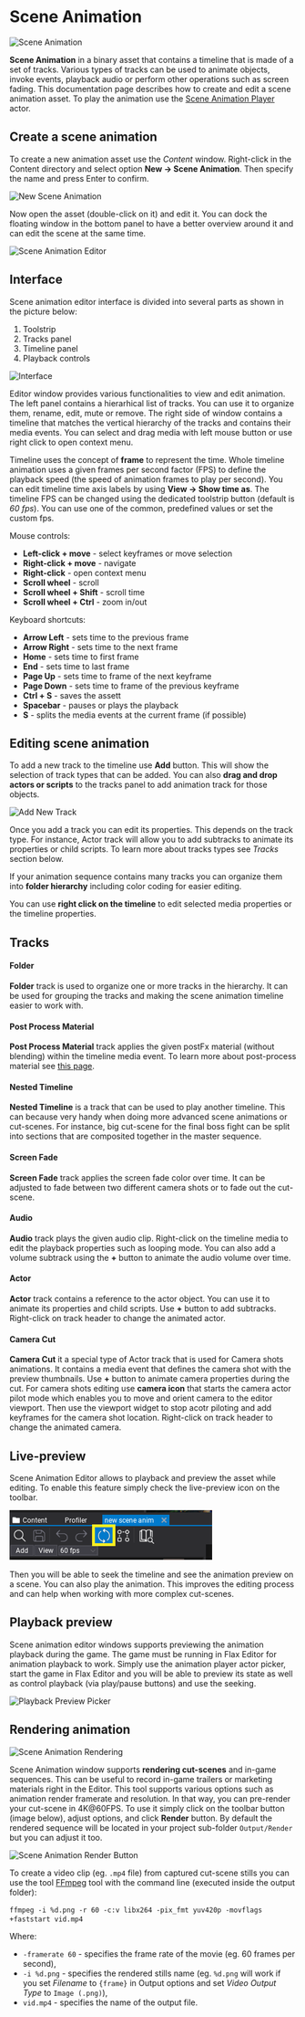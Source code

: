 # Scene Animation

![Scene Animation](media/scene-anims-object-properties.gif)

**Scene Animation** in a binary asset that contains a timeline that is made of a set of tracks. Various types of tracks can be used to animate objects, invoke events, playback audio or perform other operations such as screen fading. This documentation page describes how to create and edit a scene animation asset. To play the animation use the [Scene Animation Player](scene-animation-player.md) actor.

## Create a scene animation

To create a new animation asset use the *Content* window. Right-click in the Content directory and select option **New -> Scene Animation**. Then specify the name and press Enter to confirm.

![New Scene Animation](media/new-scene-animation.png)

Now open the asset (double-click on it) and edit it. You can dock the floating window in the bottom panel to have a better overview around it and can edit the scene at the same time.

![Scene Animation Editor](media/scene-animation-editor.png)

## Interface

Scene animation editor interface is divided into several parts as shown in the picture below:
1. Toolstrip
2. Tracks panel
3. Timeline panel
4. Playback controls

![Interface](media/timeline-interface.png)

Editor window provides various functionalities to view and edit animation. The left panel contains a hierarhical list of tracks. You can use it to organize them, rename, edit, mute or remove. The right side of window contains a timeline that matches the vertical hierarchy of the tracks and contains their media events. You can select and drag media with left mouse button or use right click to open context menu.

Timeline uses the concept of **frame** to represent the time. Whole timeline animation uses a given frames per second factor (FPS) to define the playback speed (the speed of animation frames to play per second). You can edit timeline time axis labels by using **View -> Show time as**. The timeline FPS can be changed using the dedicated toolstrip button (default is *60 fps*). You can use one of the common, predefined values or set the custom fps.

Mouse controls:
* **Left-click + move** - select keyframes or move selection
* **Right-click + move** - navigate
* **Right-click** - open context menu
* **Scroll wheel** - scroll
* **Scroll wheel + Shift** - scroll time
* **Scroll wheel + Ctrl** - zoom in/out

Keyboard shortcuts:
* **Arrow Left** - sets time to the previous frame
* **Arrow Right** - sets time to the next frame
* **Home** - sets time to first frame
* **End** - sets time to last frame
* **Page Up** - sets time to frame of the next keyframe
* **Page Down** - sets time to frame of the previous keyframe
* **Ctrl + S** - saves the assett
* **Spacebar** - pauses or plays the playback
* **S** - splits the media events at the current frame (if possible)

## Editing scene animation

To add a new track to the timeline use **Add** button. This will show the selection of track types that can be added. You can also **drag and drop actors or scripts** to the tracks panel to add animation track for those objects.

![Add New Track](media/add-track.png)

Once you add a track you can edit its properties. This depends on the track type. For instance, Actor track will allow you to add subtracks to animate its properties or child scripts. To learn more about tracks types see *Tracks* section below.

If your animation sequence contains many tracks you can organize them into **folder hierarchy** including color coding for easier editing.

You can use **right click on the timeline** to edit selected media properties or the timeline properties.

## Tracks

#### Folder

**Folder** track is used to organize one or more tracks in the hierarchy. It can be used for grouping the tracks and making the scene animation timeline easier to work with.

#### Post Process Material

**Post Process Material** track applies the given postFx material (without blending) within the timeline media event. To learn more about post-process material see [this page](../../graphics/post-effects/post-fx-materials.md).

#### Nested Timeline

**Nested Timeline** is a track that can be used to play another timeline. This can because very handy when doing more advanced scene animations or cut-scenes. For instance, big cut-scene for the final boss fight can be split into sections that are composited together in the master sequence.

#### Screen Fade

**Screen Fade** track applies the screen fade color over time. It can be adjusted to fade between two different camera shots or to fade out the cut-scene.

#### Audio

**Audio** track plays the given audio clip. Right-click on the timeline media to edit the playback properties such as looping mode. You can also add a volume subtrack using the **+** button to animate the audio volume over time.

#### Actor

**Actor** track contains a reference to the actor object. You can use it to animate its properties and child scripts. Use **+** button to add subtracks. Right-click on track header to change the animated actor.

#### Camera Cut

**Camera Cut** it a special type of Actor track that is used for Camera shots animations. It contains a media event that defines the camera shot with the preview thumbnails. Use **+** button to animate camera properties during the cut. For camera shots editing use **camera icon** that starts the camera actor pilot mode which enables you to move and orient camera to the editor viewport. Then use the viewport widget to stop acotr piloting and add keyframes for the camera shot location. Right-click on track header to change the animated camera.

## Live-preview

Scene Animation Editor allows to playback and preview the asset while editing. To enable this feature simply check the live-preview icon on the toolbar.

![Scene Animation Live-Preview Button](media/scene-animation-live-preview-button.png)

Then you will be able to seek the timeline and see the animation preview on a scene. You can also play the animation. This improves the editing process and can help when working with more complex cut-scenes.

## Playback preview

Scene animation editor windows supports previewing the animation playback during the game. The game must be running in Flax Editor for animation playback to work. Simply use the animation player actor picker, start the game in Flax Editor and you will be able to preview its state as well as control playback (via play/pause buttons) and use the seeking.

![Playback Preview Picker](media/anim-player-pickup.png)

## Rendering animation

![Scene Animation Rendering](media/scene-animation-rendering.png)

Scene Animation window supports **rendering cut-scenes** and in-game sequences. This can be useful to record in-game trailers or marketing materials right in the Editor. This tool supports various options such as animation render framerate and resolution. In that way, you can pre-render your cut-scene in 4K@60FPS. To use it simply click on the toolbar button (image below), adjust options, and click **Render** button. By default the rendered sequence will be located in your project sub-folder `Output/Render` but you can adjust it too.

![Scene Animation Render Button](media/scene-animation-render-buton.png)

To create a video clip (eg. `.mp4` file) from captured cut-scene stills you can use the tool [FFmpeg](https://ffmpeg.org/) tool with the command line (executed inside the output folder):

```
ffmpeg -i %d.png -r 60 -c:v libx264 -pix_fmt yuv420p -movflags +faststart vid.mp4
```

Where:
* `-framerate 60` - specifies the frame rate of the movie (eg. 60 frames per second),
* `-i %d.png` - specifies the rendered stills name (eg. `%d.png` will work if you set *Filename* to `{frame}` in Output options and set *Video Output Type* to `Image (.png)`),
* `vid.mp4` - specifies the name of the output file.
